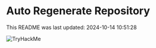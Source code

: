 # Auto Regenerate Repository

This README was last updated: 2024-10-14 10:51:28

 ![TryHackMe](https://tryhackme.com/badge/533634)